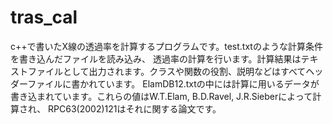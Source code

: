 # tras_cal
c++で書いたX線の透過率を計算するプログラムです。test.txtのような計算条件を書き込んだファイルを読み込み、
透過率の計算を行います。計算結果はテキストファイルとして出力されます。クラスや関数の役割、説明などはすべてヘッダーファイルに書かれています。
ElamDB12.txtの中には計算に用いるデータが書き込まれています。これらの値はW.T.Elam, B.D.Ravel, J.R.Sieberによって計算され、
RPC63(2002)121はそれに関する論文です。
